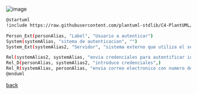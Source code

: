 ![image](http://www.plantuml.com/plantuml/png/PP11Jm8n48Nl-olgdY01DZ6UF67G6oO4mfaCxIYJTAVhT8hehxVTPD75qyw-zdtpNfTHGJIrlheZjZuvD2VLBZusZS3duftqb8ufejZ0YgmB6zgcyy35Cu_gF1sRrSDyKwJzwxff8IfAbWwhx01Yb4LN-DK69GO-l5nqqlNZaoU8CrEluOY-piC-9X0A1WoaiemiI3sjTbyPsKvY_nbCaV8F68U_Toq5BfYhfUpwQxlFXpkKCxaWTS-8FGGlYiB1V2GqISdJTzQyYULgXlvVCgsgBVeRz3WVyfd0M467R0ayHjE1N9kzbMw6N9aTk7esBSJ3y_XfRh8JgmINB8wuWtSxVg4HQ8WJH30Oz6WpYSc6BB7XrABqDSaDuKhFGbuYkzJw7m00)

```bash
@startuml
!include https://raw.githubusercontent.com/plantuml-stdlib/C4-PlantUML/master/C4_Container.puml

Person_Ext(personAlias, "Label", "Usuario a autenticar")
System(systemAlias, "sitema de autenticacion", "")
System_Ext(systemAlias2, "Servidor", "sistema externo que utiliza el servicio de autenticacion")

Rel(systemAlias2, systemAlias, "envia credenciales para autentificar identidad",)
Rel_D(personAlias, systemAlias2, "introduce credenciales",)
Rel_R(systemAlias, personAlias, "envia correo electronico con numero de identificacion",)
@enduml
```

[back](./../../Diagramas.md)
